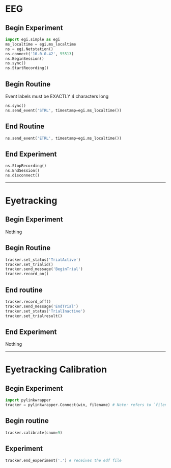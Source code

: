 # EEG

## Begin Experiment
```python
import egi.simple as egi
ms_localtime = egi.ms_localtime
ns = egi.Netstation()
ns.connect('10.0.0.42', 55513)
ns.BeginSession()
ns.sync()
ns.StartRecording()
```

## Begin Routine
Event labels must be EXACTLY 4 characters long

```python
ns.sync()
ns.send_event('STRL', timestamp=egi.ms_localtime())
```

## End Routine
```python
ns.send_event('ETRL', timestamp=egi.ms_localtime())
```

## End Experiment
```python
ns.StopRecording()
ns.EndSession()
ns.disconnect()
```
---

# Eyetracking

## Begin Experiment
Nothing

## Begin Routine
```python
tracker.set_status('TrialActive')
tracker.set_trialid()
tracker.send_message('BeginTrial')
tracker.record_on()
```

## End routine
```python
tracker.record_off()
tracker.send_message('EndTrial')
tracker.set_status('TrialInactive')
tracker.set_trialresult()
```

## End Experiment
Nothing

---

# Eyetracking Calibration

## Begin Experiment
```python
import pylinkwrapper
tracker = pylinkwrapper.Connect(win, filename) # Note: refers to `filename.edf`, where filename is defined by the expinfo
```

## Begin routine
```python
tracker.calibrate(cnum=9)
```
## Experiment
```python
tracker.end_experiment('.') # receives the edf file
```
